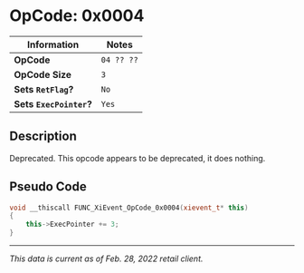 # OpCode: 0x0004

| Information               | Notes |
|---                        |---    |
| **OpCode**                | `04 ?? ??` |
| **OpCode Size**           | `3`   |
| **Sets `RetFlag`?**       | `No`  |
| **Sets `ExecPointer`?**   | `Yes` |

## Description

Deprecated. This opcode appears to be deprecated, it does nothing.

## Pseudo Code

```cpp
void __thiscall FUNC_XiEvent_OpCode_0x0004(xievent_t* this)
{
    this->ExecPointer += 3;
}
```

---

_This data is current as of Feb. 28, 2022 retail client._
